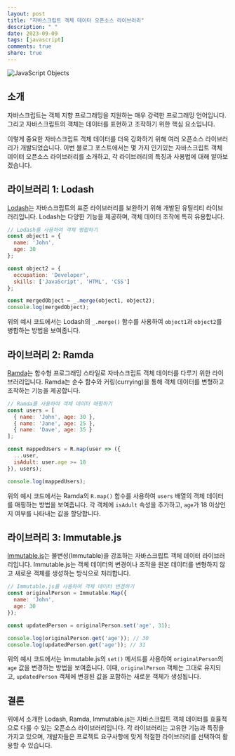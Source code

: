 ```yaml
---
layout: post
title: "자바스크립트 객체 데이터 오픈소스 라이브러리"
description: " "
date: 2023-09-09
tags: [javascript]
comments: true
share: true
---
```


![JavaScript Objects](https://www.example.com/images/javascript-objects.png)

## 소개

자바스크립트는 객체 지향 프로그래밍을 지원하는 매우 강력한 프로그래밍 언어입니다. 그리고 자바스크립트의 객체는 데이터를 표현하고 조작하기 위한 핵심 요소입니다. 

이렇게 중요한 자바스크립트 객체 데이터를 더욱 강화하기 위해 여러 오픈소스 라이브러리가 개발되었습니다. 이번 블로그 포스트에서는 몇 가지 인기있는 자바스크립트 객체 데이터 오픈소스 라이브러리를 소개하고, 각 라이브러리의 특징과 사용법에 대해 알아보겠습니다.

## 라이브러리 1: Lodash

[Lodash](https://lodash.com/)는 자바스크립트의 표준 라이브러리를 보완하기 위해 개발된 유틸리티 라이브러리입니다. Lodash는 다양한 기능을 제공하며, 객체 데이터 조작에 특히 유용합니다.

```javascript
// Lodash를 사용하여 객체 병합하기
const object1 = {
  name: 'John',
  age: 30
};

const object2 = {
  occupation: 'Developer',
  skills: ['JavaScript', 'HTML', 'CSS']
};

const mergedObject = _.merge(object1, object2);
console.log(mergedObject);
```

위의 예시 코드에서는 Lodash의 `_.merge()` 함수를 사용하여 `object1`과 `object2`를 병합하는 방법을 보여줍니다.

## 라이브러리 2: Ramda

[Ramda](https://ramdajs.com/)는 함수형 프로그래밍 스타일로 자바스크립트 객체 데이터를 다루기 위한 라이브러리입니다. Ramda는 순수 함수와 커링(currying)을 통해 객체 데이터를 변형하고 조작하는 기능을 제공합니다.

```javascript
// Ramda를 사용하여 객체 데이터 매핑하기
const users = [
  { name: 'John', age: 30 },
  { name: 'Jane', age: 25 },
  { name: 'Dave', age: 35 }
];

const mappedUsers = R.map(user => ({
  ...user,
  isAdult: user.age >= 18
}), users);

console.log(mappedUsers);
```

위의 예시 코드에서는 Ramda의 `R.map()` 함수를 사용하여 `users` 배열의 객체 데이터를 매핑하는 방법을 보여줍니다. 각 객체에 `isAdult` 속성을 추가하고, `age`가 18 이상인지 여부를 나타내는 값을 할당합니다.

## 라이브러리 3: Immutable.js

[Immutable.js](https://immutable-js.github.io/immutable-js/)는 불변성(Immutable)을 강조하는 자바스크립트 객체 데이터 라이브러리입니다. Immutable.js는 객체 데이터의 변경이나 조작을 원본 데이터를 변형하지 않고 새로운 객체를 생성하는 방식으로 처리합니다.

```javascript
// Immutable.js를 사용하여 객체 데이터 변경하기
const originalPerson = Immutable.Map({
  name: 'John',
  age: 30
});

const updatedPerson = originalPerson.set('age', 31);

console.log(originalPerson.get('age')); // 30
console.log(updatedPerson.get('age')); // 31
```

위의 예시 코드에서는 Immutable.js의 `set()` 메서드를 사용하여 `originalPerson`의 `age` 값을 변경하는 방법을 보여줍니다. 이때, `originalPerson` 객체는 그대로 유지되고, `updatedPerson` 객체에 변경된 값을 포함하는 새로운 객체가 생성됩니다.

## 결론

위에서 소개한 Lodash, Ramda, Immutable.js는 자바스크립트 객체 데이터를 효율적으로 다룰 수 있는 오픈소스 라이브러리입니다. 각 라이브러리는 고유한 기능과 특징을 가지고 있으며, 개발자들은 프로젝트 요구사항에 맞게 적절한 라이브러리를 선택하여 활용할 수 있습니다.